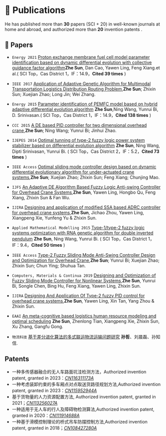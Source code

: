 
# 📝 Publications  
He has published more than **30** papers (SCI + 20) in well-known journals at home and abroad, and authorized more than **20** invention patents .

## 📑 Papers
- `Energy 2021` [Proton exchange membrane fuel cell model parameter identification based on dynamic differential evolution with collective guidance factor algorithm](https://www.sciencedirect.com/science/article/abs/pii/S0360544220321630)**Zhe Sun**, Dan Cao, Yawen Ling, Feng Xiang.et al.( SCI Top，Cas District 1，IF：14.9，**Cited 39 times** )

- `IEEE 2017` [Application of Adaptive Genetic Algorithm for Multimodal Transportation Logistics Distribution Routing Problem](https://ieeexplore.ieee.org/document/8328370),**Zhe Sun**; Zhixin Sun; Xuejian Zhao; Long Jin; Wei Zhang. 

- `Energy 2015` [Parameter identification of PEMFC model based on hybrid adaptive differential evolution algorithm](https://www.sciencedirect.com/science/article/abs/pii/S0360544215008373) **Zhe Sun**,Ning Wang, Yunrui Bi, D. Srinivasan.( SCI Top，Cas District 1，IF：14.9，**Cited 138 times** )

- `CCC 2015` [A DE based PID controller for two dimensional overhead crane](https://ieeexplore.ieee.org/document/7260032/),**Zhe Sun**; Ning Wang; Yunrui Bi; Jinhui Zhao.

- `IJEPES 2014` [Optimal tunning of type-2 fuzzy logic power system stabilizer based on differential evolution algorithm](https://www.sciencedirect.com/science/article/pii/S0142061514002063) **Zhe Sun**, Ning Wang, Dipti Srinivasan, Yunrui Bi.
( SCI Top，Cas District 2，IF：5.2，**Cited 73 times** )

- `IEEE Access` [Optimal sliding mode controller design based on dynamic differential evolutionary algorithm for under-actuated crane systems](https://ieeexplore.ieee.org/document/8471163),**Zhe Sun**; Xuejian Zhao; Zhixin Sun; Feng Xiang; Chunjing Mao.

- `IJFS` [An Adaptive DE Algorithm Based Fuzzy Logic Anti-swing Controller for Overhead Crane Systems](https://link.springer.com/article/10.1007/s40815-020-00883-0),**Zhe Sun**, Yawen Ling, Hongbo Qu, Feng Xiang, Zhixin Sun & Fan Wu.

- `IJIRA` [Designing and application of modified SSA based ADRC controller for overhead crane systems](https://link.springer.com/article/10.1007/s41315-021-00207-x),**Zhe Sun**, Jichao Zhou, Yawen Ling, Xiangpeng Xie, Yunfeng Yu & Zhixin Sun.

- `Applied Mathematical Modelling 2015` [Type-1/type-2 fuzzy logic systems optimization with RNA genetic algorithm for double inverted pendulum](https://www.sciencedirect.com/science/article/pii/S0307904X14002054) **Zhe Sun**, Ning Wang, Yunrui Bi.
( SCI Top，Cas District 1，IF：9.4，**Cited 50 times** )

- `IEEE Access` [Type-2 Fuzzy Sliding Mode Anti-Swing Controller Design and Optimization for Overhead Crane](https://ieeexplore.ieee.org/document/8465976),**Zhe Sun**; Yunrui Bi; Xuejian Zhao; Zhixin Sun; Chun Ying; Shuhua Tan.

- `Computers, Materials & Continua 2019` [Designing and Optimization of Fuzzy Sliding Mode Controller for Nonlinear Systems](https://www.techscience.com/cmc/v61n1/23102),**Zhe Sun**, Yunrui Bi, Songle Chen, Bing Hu, Feng Xiang, Yawen Ling, Zhixin Sun.

- `IJIRA` [Designing And Application Of Type-2 fuzzy PID control  for overhead crane systems](https://link.springer.com/article/10.1007/s41315-020-00157-w),**Zhe Sun**, Yawen Ling, Xin Tan, Yang Zhou & Zhixin Sun.

- `EAAI` [An meta-cognitive based logistics human resource modeling and optimal scheduling](https://www.sciencedirect.com/science/article/pii/S0952197623019449) **Zhe Sun**, Zhenlong Tian, Xiangpeng Xie, Zhixin Sun, Xu Zhang, Gangfu Gong.

- `物流科技` [基于差分进化算法的多式联运物流运输问题研究](https://kns.cnki.net/kcms2/article/abstract?v=m2RMPZxbF1IJ3BgxVeJQue_o_r8ZijZxrsuetuKu7SNvoAKuxNXMoDxUeWTSNqHi9LgkTjfN_abT33DstsMHfDCFTHw2BwojmaHutFPgHFS1CdX1YlKJGQYD8d5XFFl6MvcCqkhWDcKC-NijF9Jm7Q==&uniplatform=NZKPT&language=CHS) **孙哲**、刘晨磊、孙知信.

## Patents

- 一种多传感器融合的无人车路面坑洼检测方法，Authorized invention patent, granted in 2023：[*CN116311173A*](https://pss-system.cponline.cnipa.gov.cn/documents/detail?prevPageTit=changgui)
- 一种考虑装卸约束的多车厢点对点取送货路径规划方法,Authorized invention patent, granted in 2023：[*CN115952944A*](https://pss-system.cponline.cnipa.gov.cn/documents/detail?prevPageTit=changgui)
-  基于货物量的人力资源配置方法, Authorized invention patent, granted in 2021；[*CN113256027A*](https://pss-system.cponline.cnipa.gov.cn/documents/detail?prevPageTit=changgui)
- 一种适用于无人车的行人及障碍物检测算法,Authorized invention patent, granted in 2020：[*CN111914688A*](https://pss-system.cponline.cnipa.gov.cn/documents/detail?prevPageTit=changgui)
-  一种基于滑模控制理论的桥式吊车防摆控制方法,Authorized invention patent, granted in 2018；[*CN108427280A*](https://pss-system.cponline.cnipa.gov.cn/documents/detail?prevPageTit=changgui)